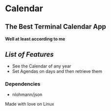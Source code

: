 # Calendar
## The Best Terminal Calendar App
#### Well at least according to me

## *List of Features*
- See the Calendar of any year
- Set Agendas on days and then retrieve them

### Dependencies
- nlohmann/json

Made with love on Linux
